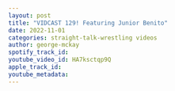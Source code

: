 ```yaml
---
layout: post
title: "VIDCAST 129! Featuring Junior Benito"
date: 2022-11-01
categories: straight-talk-wrestling videos
author: george-mckay
spotify_track_id: 
youtube_video_id: HA7ksctqp9Q
apple_track_id: 
youtube_metadata: 
---
```


